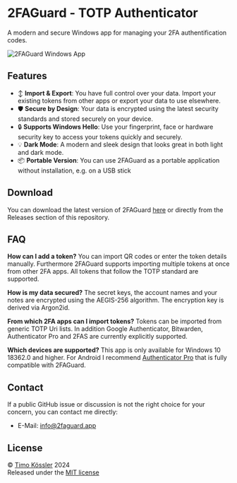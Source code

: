 # 2FAGuard - TOTP Authenticator

A modern and secure Windows app for managing your 2FA authentification codes.

![2FAGuard Windows App](https://2faguard.app/img/github-readme.png)

## Features

- ↕️ **Import & Export**: You have full control over your data. Import your existing tokens from other apps or export your data to use elsewhere.
- 🛡️ **Secure by Design**: Your data is encrypted using the latest security standards and stored securely on your device.
- 🔒 **Supports Windows Hello**: Use your fingerprint, face or hardware security key to access your tokens quickly and securely.
- 💡 **Dark Mode**: A modern and sleek design that looks great in both light and dark mode.
- 📦 **Portable Version**: You can use 2FAGuard as a portable application without installation, e.g. on a USB stick

## Download

You can download the latest version of 2FAGuard [here](https://2faguard.app#download) or directly from the Releases section of this repository.

## FAQ

**How can I add a token?**
You can import QR codes or enter the token details manually. Furthermore 2FAGuard supports importing multiple tokens at once from other 2FA apps. All tokens that follow the TOTP standard are supported.

**How is my data secured?**
The secret keys, the account names and your notes are encrypted using the AEGIS-256 algorithm. The encryption key is derived via Argon2id.

**From which 2FA apps can I import tokens?**
Tokens can be imported from generic TOTP Uri lists. In addition Google Authenticator, Bitwarden, Authenticator Pro and 2FAS are currently explicitly supported.

**Which devices are supported?**
This app is only available for Windows 10 18362.0 and higher. For Android I recommend [Authenticator Pro](https://github.com/jamie-mh/AuthenticatorPro) that is fully compatible with 2FAGuard.

## Contact

If a public GitHub issue or discussion is not the right choice for your concern, you can contact me directly:

-   E-Mail: [info@2faguard.app](mailto:info@2faguard.app)

## License

© [Timo Kössler](https://timokoessler.de) 2024  
Released under the [MIT license](https://github.com/timokoessler/totp-token-guard/blob/main/LICENSE)
